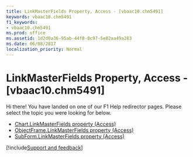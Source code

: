 ```yaml
---
title: LinkMasterFields Property, Access - [vbaac10.chm5491]
keywords: vbaac10.chm5491
f1_keywords:
- vbaac10.chm5491
ms.prod: office
ms.assetid: 1d2d0a36-95ab-44f8-8c97-5e82aa49a283
ms.date: 06/08/2017
localization_priority: Normal
---
```



# LinkMasterFields Property, Access - [vbaac10.chm5491]

Hi there! You have landed on one of our F1 Help redirector pages. Please select the topic you were looking for below.

- [Chart.LinkMasterFields property (Access)](../api/access.chart.md)
- [ObjectFrame.LinkMasterFields property (Access)](http://msdn.microsoft.com/library/1e3b8cb7-a061-369a-4ff4-44d6989c3234%28Office.15%29.aspx)
- [SubForm.LinkMasterFields property (Access)](http://msdn.microsoft.com/library/b5be0557-a75c-dacc-e842-b9196edf37ce%28Office.15%29.aspx)

[!include[Support and feedback](~/includes/feedback-boilerplate.md)]